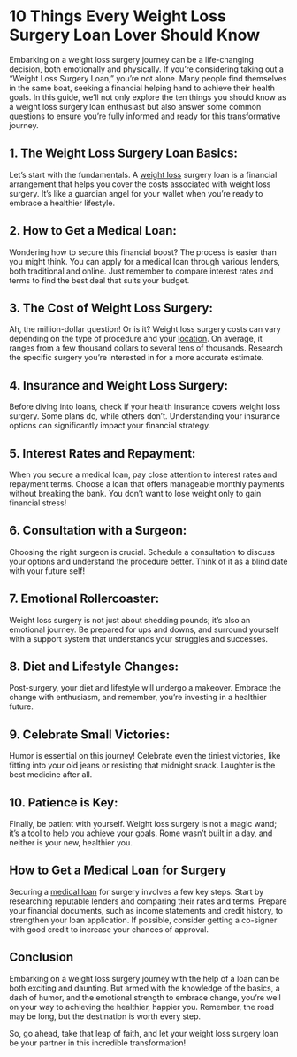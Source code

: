 # 10 Things Every Weight Loss Surgery Loan Lover Should Know
Embarking on a weight loss surgery journey can be a life-changing decision, both emotionally and physically. If you’re considering taking out a “Weight Loss Surgery Loan,” you’re not alone. Many people find themselves in the same boat, seeking a financial helping hand to achieve their health goals. In this guide, we’ll not only explore the ten things you should know as a weight loss surgery loan enthusiast but also answer some common questions to ensure you’re fully informed and ready for this transformative journey.

## 1. The Weight Loss Surgery Loan Basics:
Let’s start with the fundamentals. A [weight loss](https://tlc.com.au/weight-loss-surgery-loans-are-making-people-health-conscious/) surgery loan is a financial arrangement that helps you cover the costs associated with weight loss surgery. It’s like a guardian angel for your wallet when you’re ready to embrace a healthier lifestyle.

## 2. How to Get a Medical Loan:
Wondering how to secure this financial boost? The process is easier than you might think. You can apply for a medical loan through various lenders, both traditional and online. Just remember to compare interest rates and terms to find the best deal that suits your budget.

## 3. The Cost of Weight Loss Surgery:
Ah, the million-dollar question! Or is it? Weight loss surgery costs can vary depending on the type of procedure and your [location](https://tlc.com.au/contact-us/). On average, it ranges from a few thousand dollars to several tens of thousands. Research the specific surgery you’re interested in for a more accurate estimate.

## 4. Insurance and Weight Loss Surgery:
Before diving into loans, check if your health insurance covers weight loss surgery. Some plans do, while others don’t. Understanding your insurance options can significantly impact your financial strategy.

## 5. Interest Rates and Repayment:
When you secure a medical loan, pay close attention to interest rates and repayment terms. Choose a loan that offers manageable monthly payments without breaking the bank. You don’t want to lose weight only to gain financial stress!

## 6. Consultation with a Surgeon:
Choosing the right surgeon is crucial. Schedule a consultation to discuss your options and understand the procedure better. Think of it as a blind date with your future self!

## 7. Emotional Rollercoaster:
Weight loss surgery is not just about shedding pounds; it’s also an emotional journey. Be prepared for ups and downs, and surround yourself with a support system that understands your struggles and successes.

## 8. Diet and Lifestyle Changes:
Post-surgery, your diet and lifestyle will undergo a makeover. Embrace the change with enthusiasm, and remember, you’re investing in a healthier future.

## 9. Celebrate Small Victories:
Humor is essential on this journey! Celebrate even the tiniest victories, like fitting into your old jeans or resisting that midnight snack. Laughter is the best medicine after all.

## 10. Patience is Key:
Finally, be patient with yourself. Weight loss surgery is not a magic wand; it’s a tool to help you achieve your goals. Rome wasn’t built in a day, and neither is your new, healthier you.

## How to Get a Medical Loan for Surgery
Securing a [medical loan](https://en.wikipedia.org/wiki/Medical_debt) for surgery involves a few key steps. Start by researching reputable lenders and comparing their rates and terms. Prepare your financial documents, such as income statements and credit history, to strengthen your loan application. If possible, consider getting a co-signer with good credit to increase your chances of approval.

## Conclusion
Embarking on a weight loss surgery journey with the help of a loan can be both exciting and daunting. But armed with the knowledge of the basics, a dash of humor, and the emotional strength to embrace change, you’re well on your way to achieving the healthier, happier you. Remember, the road may be long, but the destination is worth every step.

So, go ahead, take that leap of faith, and let your weight loss surgery loan be your partner in this incredible transformation!